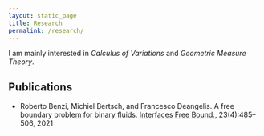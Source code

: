 ```yaml
---
layout: static_page
title: Research
permalink: /research/
---
```

I am mainly interested in *Calculus of Variations* and *Geometric Measure Theory*.

## Publications
* Roberto Benzi, Michiel Bertsch, and Francesco Deangelis. A free boundary problem for binary fluids. [Interfaces Free Bound.](https://ems.press/journals/ifb/articles/3324283), 23(4):485–506, 2021